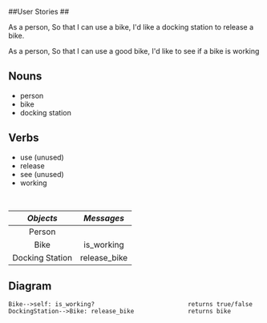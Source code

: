 ##User Stories ##

As a person,
So that I can use a bike,
I'd like a docking station to release a bike.

As a person,
So that I can use a good bike,
I'd like to see if a bike is working

## Nouns ##

- person
- bike
- docking station

## Verbs ##

- use (unused)
- release
- see (unused)
- working

&nbsp;

| *Objects* | *Messages* |
| :-------------: | :----------: |
| Person          |              |
| Bike            | is_working   |
| Docking Station | release_bike |

## Diagram ##
```sequence
Bike-->self: is_working?                          returns true/false
DockingStation-->Bike: release_bike               returns bike
```
